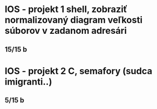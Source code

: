# IOS - projekt 1 shell, zobraziť normalizovaný diagram veľkosti súborov v zadanom adresári

## 15/15 b

# IOS - projekt 2 C, semafory (sudca imigranti..)

## 5/15 b
